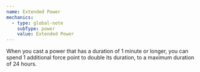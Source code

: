 ```yaml
---
name: Extended Power
mechanics:
  - type: global-note
    subType: power
    value: Extended Power
---
```

When you cast a power that has a duration of 1 minute or longer, you can spend 1 additional force point to double its duration, to a maximum duration of 24 hours.
